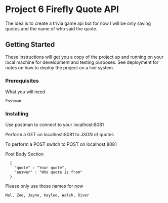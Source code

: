 # Project 6 Firefly Quote API

The idea is to create a trivia game api but for now I will be only saving quotes and the name of who said the quote.

## Getting Started

These instructions will get you a copy of the project up and running on your local machine for development and testing purposes. See deployment for notes on how to deploy the project on a live system.

### Prerequisites

What you will need

```
Postman
```

### Installing

Use postman to connect to your localhost:8081

Perform a GET on localhost:8081 to JSON of quotes

To perform a POST switch to POST on localhost:8081

Post Body Section

```
  {
    "quote" : "Your quote",
	"answer" : "Who quote is from"
  }
```

Please only use these names for now

```
Mal, Zoe, Jayne, Kaylee, Walsh, River
```
